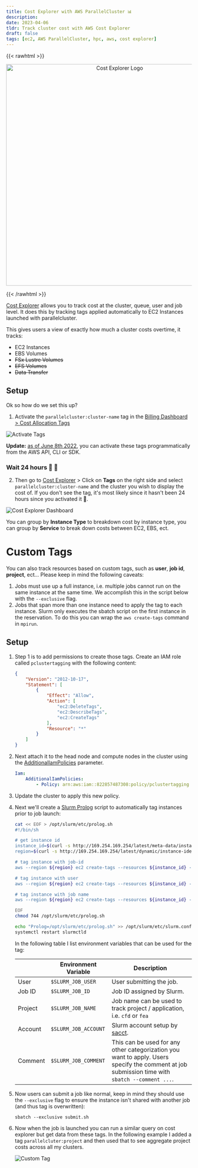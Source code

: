 ```yaml
---
title: Cost Explorer with AWS ParallelCluster 📊
description:
date: 2023-04-06
tldr: Track cluster cost with AWS Cost Explorer
draft: false
tags: [ec2, AWS ParallelCluster, hpc, aws, cost explorer]
---
```


{{< rawhtml >}}
<p align="center">
    <img src='/img/cost-explorer/aws-cost-explorer.png' alt='Cost Explorer Logo' style='border: 0px; width:600px;' />
</p>
{{< /rawhtml >}}

[Cost Explorer](https://aws.amazon.com/aws-cost-management/aws-cost-explorer/) allows you to track cost at the cluster, queue, user and job level. It does this by tracking tags applied automatically to EC2 Instances launched with parallelcluster.

This gives users a view of exactly how much a cluster costs overtime, it tracks:

* EC2 Instances
* EBS Volumes
* ~~FSx Lustre Volumes~~
* ~~EFS Volumes~~
* ~~Data Transfer~~

## Setup

Ok so how do we set this up?

1. Activate the `parallelcluster:cluster-name` tag in the [Billing Dashboard > Cost Allocation Tags](https://console.aws.amazon.com/billing/home?#/tags)

![Activate Tags](/img/cost-explorer/cost-allocation-tags.png)

**Update:** [as of June 8th 2022](https://aws.amazon.com/about-aws/whats-new/2022/06/aws-cost-allocation-tag-api/), you can activate these tags programmatically from the AWS API, CLI or SDK.

### Wait 24 hours 📆 🥱

2. Then go to [Cost Explorer](https://console.aws.amazon.com/cost-management/home?#/custom?) > Click on **Tags** on the right side and select `parallelcluster:cluster-name` and the cluster you wish to display the cost of. If you don't see the tag, it's most likely since it hasn't been 24 hours since you activated it 🥱.

![Cost Explorer Dashboard](/img/cost-explorer/dashboard.png)

You can group by **Instance Type** to breakdown cost by instance type, you can group by **Service** to break down costs between EC2, EBS, ect.

# Custom Tags

You can also track resources based on custom tags, such as **user**, **job id**, **project**, ect... Please keep in mind the following caveats:

1. Jobs must use up a full instance, i.e. multiple jobs cannot run on the same instance at the same time. We accomplish this in the script below with the `--exclusive` flag.
2. Jobs that span more than one instance need to apply the tag to each instance. Slurm only executes the sbatch script on the first instance in the reservation. To do this you can wrap the `aws create-tags` command in `mpirun`.

## Setup

1. Step 1 is to add permissions to create those tags. Create an IAM role called `pclustertagging` with the following content:

    ```json
    {
        "Version": "2012-10-17",
        "Statement": [
            {
                "Effect": "Allow",
                "Action": [
                    "ec2:DeleteTags",
                    "ec2:DescribeTags",
                    "ec2:CreateTags"
                ],
                "Resource": "*"
            }
        ]
    }
    ```

2. Next attach it to the head node and compute nodes in the cluster using the [AdditionalIamPolicies](https://docs.aws.amazon.com/parallelcluster/latest/ug/Scheduling-v3.html#yaml-Scheduling-SlurmQueues-Iam-AdditionalIamPolicies) parameter.

    ```yaml
    Iam:
        AdditionalIamPolicies:
            - Policy: arn:aws:iam::822857487308:policy/pclustertagging
    ```
3. Update the cluster to apply this new policy.
4. Next we'll create a [Slurm Prolog](https://slurm.schedmd.com/prolog_epilog.html) script to automatically tag instances prior to job launch:

    ```bash
    cat << EOF > /opt/slurm/etc/prolog.sh
    #!/bin/sh

    # get instance id
    instance_id=$(curl -s http://169.254.169.254/latest/meta-data/instance-id)
    region=$(curl -s http://169.254.169.254/latest/dynamic/instance-identity/document | )

    # tag instance with job-id
    aws --region ${region} ec2 create-tags --resources ${instance_id} --tags Key=parallelcluster:job-id,Value=${SLURM_JOB_ID}

    # tag instance with user
    aws --region ${region} ec2 create-tags --resources ${instance_id} --tags Key=parallelcluster:user,Value=${SLURM_JOB_USER}

    # tag instance with job name
    aws --region ${region} ec2 create-tags --resources ${instance_id} --tags Key=parallelcluster:job-name,Value=${SLURM_JOB_NAME}

    EOF
    chmod 744 /opt/slurm/etc/prolog.sh

    echo "Prolog=/opt/slurm/etc/prolog.sh" >> /opt/slurm/etc/slurm.conf
    systemctl restart slurmctld
    ```

    In the following table I list environment variables that can be used for the tag:

    |         | **Environment Variable** | **Description**                                                          |
    |---------|---------------------------|--------------------------------------------------------------------------|
    | User    | `$SLURM_JOB_USER`         | User submitting the job.                                                 |
    | Job ID  | `$SLURM_JOB_ID`           | Job ID assigned by Slurm.                                                |
    | Project | `$SLURM_JOB_NAME`         | Job name can be used to track project / application, i.e. `cfd` or `fea` |
    | Account | `$SLURM_JOB_ACCOUNT`         | Slurm account setup by [sacct](https://slurm.schedmd.com/sacct.html). |
    | Comment | `$SLURM_JOB_COMMENT`         | This can be used for any other categorization you want to apply. Users specify the comment at job submission time with `sbatch --comment ...`. |

5. Now users can submit a job like normal, keep in mind they should use the `--exclusive` flag to ensure the instance isn't shared with another job (and thus tag is overwritten):

    ```
    sbatch --exclusive submit.sh
    ```

4. Now when the job is launched you can run a similar query on cost explorer but get data from these tags. In the following example I added a tag `parallelcluter:project` and then used that to see aggregate project costs across all my clusters.

    ![Custom Tag](/img/cost-explorer/custom-tag.png)